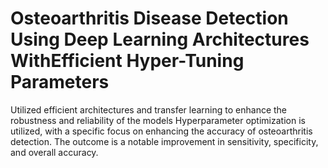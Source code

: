 # Osteoarthritis Disease Detection Using Deep Learning Architectures WithEfficient Hyper-Tuning Parameters
Utilized efficient architectures and transfer learning to enhance the robustness and reliability of the models
Hyperparameter optimization is utilized, with a specific focus on enhancing the accuracy of osteoarthritis detection. The outcome is a notable improvement in sensitivity, specificity, and overall accuracy.
